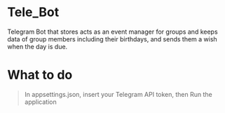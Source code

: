 # Tele_Bot
Telegram Bot that stores acts as an event manager for groups and keeps data of group members including their birthdays, and sends them a wish when the day is due.

# What to do
> In appsettings.json, insert your Telegram API token, then Run the application
